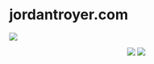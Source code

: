 # jordantroyer.com

<img src="https://boogiedev-pub-assets.s3-us-west-2.amazonaws.com/troyrheadervid.gif"> </img>

<p align="center">
  <img src="https://img.shields.io/badge/Status-In%20Prog-yellow?style=flat-square"></img>
  <img src="https://img.shields.io/github/repo-size/boogiedev/troyr?style=flat-square"></img>
</p>
